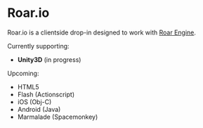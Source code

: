 # Roar.io

Roar.io is a clientside drop-in designed to work with [Roar Engine](http://roarengine.com).

Currently supporting: 

- **Unity3D** (in progress)

Upcoming:

- HTML5
- Flash (Actionscript)
- iOS (Obj-C)
- Android (Java)
- Marmalade (Spacemonkey)
